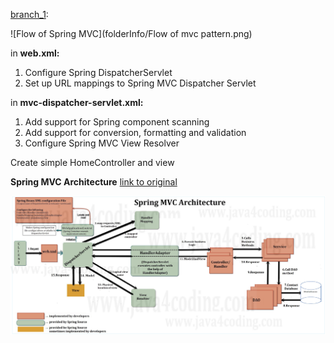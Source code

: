 [branch_1](https://github.com/ta4anka/springMVCTutorial/tree/branch_1):

![Flow of Spring MVC](folderInfo/Flow of mvc pattern.png)

in **web.xml:**

  1.  Configure Spring DispatcherServlet
  2.  Set up URL mappings to Spring MVC Dispatcher Servlet
  
 in **mvc-dispatcher-servlet.xml:**
 
  1. Add support for Spring component scanning
  2.  Add support for conversion, formatting and validation
  3. Configure Spring MVC View Resolver
  
  Create simple HomeController and view
  
  
  **Spring MVC Architecture** [link to original](https://www.java4coding.com/contents/spring/08springMVCArchitecture.html)
  
  ![pic](folderInfo/springMVCArchitecture.png)
